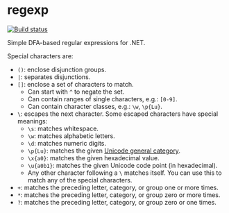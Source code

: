 # regexp

[![Build status](https://ci.appveyor.com/api/projects/status/dfg3a9soxvxe6u45/branch/master?svg=true)](https://ci.appveyor.com/project/kulibali/regexp/branch/master)

Simple DFA-based regular expressions for .NET.

Special characters are:

- `()`: enclose disjunction groups.
- `|`: separates disjunctions.
- `[]`: enclose a set of characters to match.
  - Can start with `^` to negate the set.
  - Can contain ranges of single characters, e.g.: `[0-9]`.
  - Can contain character classes, e.g.: `\w`, `\p{Lu}`.
- `\`: escapes the next character.  Some escaped characters have special meanings:
  - `\s`: matches whitespace.
  - `\w`: matches alphabetic letters.
  - `\d`: matches numeric digits.
  - `\p{Lu}`: matches the given [Unicode general category](https://en.wikipedia.org/wiki/Unicode_character_property#General_Category).
  - `\x{a0}`: matches the given hexadecimal value.
  - `\u{a0b1}`: matches the given Unicode code point (in hexadecimal).
  - Any other character following a `\` matches itself.  You can use this to match any of the special characters.
- `+`: matches the preceding letter, category, or group one or more times.
- `*`: matches the preceding letter, category, or group zero or more times.
- `?`: matches the preceding letter, category, or group zero or one times.
